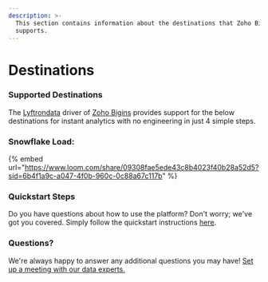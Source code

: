 ```yaml
---
description: >-
  This section contains information about the destinations that Zoho Bigins
  supports.
---
```


# Destinations

### Supported Destinations

The [Lyftrondata](https://www.lyftrondata.com/) driver of [Zoho Bigins](https://www.lyftrondata.com/integration/commerce-analytics/zoho-bigins/) provides support for the below destinations for instant analytics with no engineering in just 4 simple steps.

### Snowflake Load:

{% embed url="https://www.loom.com/share/09308fae5ede43c8b4023f40b28a52d5?sid=6b4f1a9c-a047-4f0b-960c-0c88a67c117b" %}

### Quickstart Steps

Do you have questions about how to use the platform? Don't worry; we've got you covered. Simply follow the quickstart instructions [here](./).

### Questions? <a href="#questions" id="questions"></a>

We're always happy to answer any additional questions you may have! [Set up a meeting with our data experts.](https://www.lyftrondata.com/book-a-meeting/)
